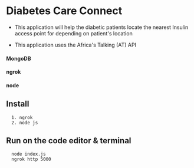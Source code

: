 # Diabetes Care Connect
-  This application will help the diabetic patients locate the nearest Insulin access point for depending on patient's location

-  This application uses the Africa's Talking (AT) API

#### MongoDB
#### ngrok
#### node

  ## Install 
      1. ngrok
      2. node js
  ## Run on the code editor & terminal
      node index.js
      ngrok http 5000
